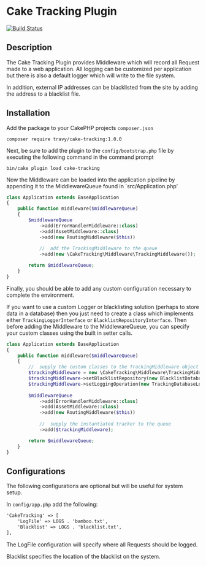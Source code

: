 # Cake Tracking Plugin

[![Build Status](https://travis-ci.org/travy/cake-tracking.svg?branch=develop)](https://travis-ci.org/travy/cake-tracking)

## Description

The Cake Tracking Plugin provides Middleware which will record all Request made to a web application.  All logging can
be customized per application but there is also a default logger which will write to the file system.

In addition, external IP addresses can be blacklisted from the site by adding the address to a blacklist file.

## Installation

Add the package to your CakePHP projects `composer.json`

```shell
composer require travy/cake-tracking:1.0.0
```

Next, be sure to add the plugin to the `config/bootstrap.php` file by executing the following command in the command prompt

```shell
bin/cake plugin load cake-tracking
```

Now the Middleware can be loaded into the application pipeline by appending it to the MiddlewareQueue found in
`src/Application.php'

```php
class Application extends BaseApplication
{
    public function middleware($middlewareQueue)
    {
        $middlewareQueue
            ->add(ErrorHandlerMiddleware::class)
            ->add(AssetMiddleware::class)
            ->add(new RoutingMiddleware($this))
                
            //  add the TrackingMiddleware to the queue
            ->add(new \CakeTracking\Middleware\TrackingMiddleware());

        return $middlewareQueue;
    }
}
```

Finally, you should be able to add any custom configuration necessary to complete the environment.

If you want to use a custom Logger or blacklisting solution (perhaps to store data in a database)
then you just need to create a class which implements either `TrackingLoggerInterface` or `BlacklistRepositoryInterface`.
Then before adding the Middleware to the MiddlewareQueue, you can specify your custom classes
using the built in setter calls.

```php
class Application extends BaseApplication
{
    public function middleware($middlewareQueue)
    {
        //  supply the custom classes to the TrackingMiddleware object
        $trackingMiddleware = new \CakeTracking\Middleware\TrackingMiddleware();
        $trackingMiddleware->setBlacklistRepository(new BlacklistDatabaseRepository($configs));
        $trackingMiddleware->setLoggingOperation(new TrackingDatabaseLoggin($configs));
    
        $middlewareQueue
            ->add(ErrorHandlerMiddleware::class)
            ->add(AssetMiddleware::class)
            ->add(new RoutingMiddleware($this))
                
            //  supply the instantiated tracker to the queue
            ->add($trackingMiddleware);

        return $middlewareQueue;
    }
}
```

##  Configurations

The following configurations are optional but will be useful for system setup.

In `config/app.php` add the following:

```txt
'CakeTracking' => [
    'LogFile' => LOGS . 'bamboo.txt',
    'Blacklist' => LOGS . 'blacklist.txt',
],
```

The LogFile configuration will specify where all Requests should be logged.

Blacklist specifies the location of the blacklist on the system.
